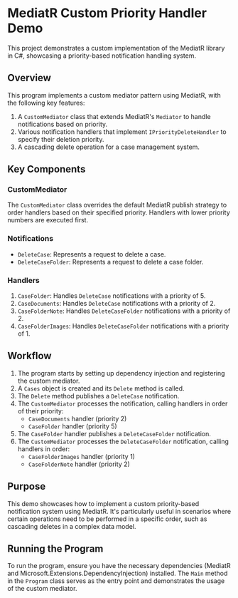 # MediatR Custom Priority Handler Demo

This project demonstrates a custom implementation of the MediatR library in C#, showcasing a priority-based notification handling system.

## Overview

This program implements a custom mediator pattern using MediatR, with the following key features:

1. A `CustomMediator` class that extends MediatR's `Mediator` to handle notifications based on priority.
2. Various notification handlers that implement `IPriorityDeleteHandler` to specify their deletion priority.
3. A cascading delete operation for a case management system.

## Key Components

### CustomMediator

The `CustomMediator` class overrides the default MediatR publish strategy to order handlers based on their specified priority. Handlers with lower priority numbers are executed first.

### Notifications

- `DeleteCase`: Represents a request to delete a case.
- `DeleteCaseFolder`: Represents a request to delete a case folder.

### Handlers

1. `CaseFolder`: Handles `DeleteCase` notifications with a priority of 5.
2. `CaseDocuments`: Handles `DeleteCase` notifications with a priority of 2.
3. `CaseFolderNote`: Handles `DeleteCaseFolder` notifications with a priority of 2.
4. `CaseFolderImages`: Handles `DeleteCaseFolder` notifications with a priority of 1.

## Workflow

1. The program starts by setting up dependency injection and registering the custom mediator.
2. A `Cases` object is created and its `Delete` method is called.
3. The `Delete` method publishes a `DeleteCase` notification.
4. The `CustomMediator` processes the notification, calling handlers in order of their priority:
   - `CaseDocuments` handler (priority 2)
   - `CaseFolder` handler (priority 5)
5. The `CaseFolder` handler publishes a `DeleteCaseFolder` notification.
6. The `CustomMediator` processes the `DeleteCaseFolder` notification, calling handlers in order:
   - `CaseFolderImages` handler (priority 1)
   - `CaseFolderNote` handler (priority 2)

## Purpose

This demo showcases how to implement a custom priority-based notification system using MediatR. It's particularly useful in scenarios where certain operations need to be performed in a specific order, such as cascading deletes in a complex data model.

## Running the Program

To run the program, ensure you have the necessary dependencies (MediatR and Microsoft.Extensions.DependencyInjection) installed. The `Main` method in the `Program` class serves as the entry point and demonstrates the usage of the custom mediator.